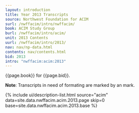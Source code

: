```yaml
---
layout: introduction
title: Year 2013 Transcripts
source: Northwest Foundation for ACIM
surl: /nwffacim/intro/nwffacim/
book: ACIM Study Group
burl: /nwffacim/intro/acim/
unit: 2013 Contents
uurl: /nwffacim/intro/2013/
nav: nav/np-data.html
contents: nav/contents.html
bid: 2013
intro: "nwffacim:acim:2013"
---
```


{{page.book}} for {{page.bid}}.

**Note**: Transcripts in need of formating are marked by an 
<i class="fa fa-exclamation"></i> mark.

{% include ui/description-list.html source="acim"
data=site.data.nwffacim.acim.2013.page skip=0
base=site.data.nwffacim.acim.2013.base %}

